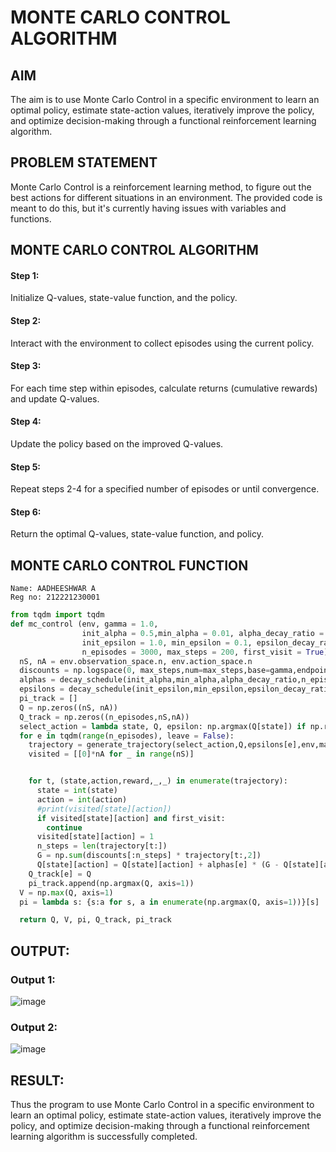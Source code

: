 # MONTE CARLO CONTROL ALGORITHM

## AIM

The aim is to use Monte Carlo Control in a specific environment to learn an optimal policy, estimate state-action values, iteratively improve the policy, and optimize decision-making through a functional reinforcement learning algorithm.

## PROBLEM STATEMENT

Monte Carlo Control is a reinforcement learning method, to figure out the best actions for different situations in an environment. The provided code is meant to do this, but it's currently having issues with variables and functions.

## MONTE CARLO CONTROL ALGORITHM

#### Step 1:

Initialize Q-values, state-value function, and the policy.

#### Step 2:

Interact with the environment to collect episodes using the current policy.

#### Step 3:

For each time step within episodes, calculate returns (cumulative rewards) and update Q-values.

#### Step 4:

Update the policy based on the improved Q-values.

#### Step 5:

Repeat steps 2-4 for a specified number of episodes or until convergence.

#### Step 6:

Return the optimal Q-values, state-value function, and policy.

## MONTE CARLO CONTROL FUNCTION

```
Name: AADHEESHWAR A
Reg no: 212221230001
```

```python
from tqdm import tqdm
def mc_control (env, gamma = 1.0,
                init_alpha = 0.5,min_alpha = 0.01, alpha_decay_ratio = 0.5,
                init_epsilon = 1.0, min_epsilon = 0.1, epsilon_decay_ratio = 0.9,
                n_episodes = 3000, max_steps = 200, first_visit = True):
  nS, nA = env.observation_space.n, env.action_space.n
  discounts = np.logspace(0, max_steps,num=max_steps,base=gamma,endpoint=False)
  alphas = decay_schedule(init_alpha,min_alpha,alpha_decay_ratio,n_episodes)
  epsilons = decay_schedule(init_epsilon,min_epsilon,epsilon_decay_ratio,n_episodes)
  pi_track = []
  Q = np.zeros((nS, nA))
  Q_track = np.zeros((n_episodes,nS,nA))
  select_action = lambda state, Q, epsilon: np.argmax(Q[state]) if np.random.random() > epsilon else np.random.randint(len(Q[state]))
  for e in tqdm(range(n_episodes), leave = False):
    trajectory = generate_trajectory(select_action,Q,epsilons[e],env,max_steps)
    visited = [[0]*nA for _ in range(nS)]


    for t, (state,action,reward,_,_) in enumerate(trajectory):
      state = int(state)
      action = int(action)
      #print(visited[state][action])
      if visited[state][action] and first_visit:
        continue
      visited[state][action] = 1
      n_steps = len(trajectory[t:])
      G = np.sum(discounts[:n_steps] * trajectory[t:,2])
      Q[state][action] = Q[state][action] + alphas[e] * (G - Q[state][action])
    Q_track[e] = Q
    pi_track.append(np.argmax(Q, axis=1))
  V = np.max(Q, axis=1)
  pi = lambda s: {s:a for s, a in enumerate(np.argmax(Q, axis=1))}[s]

  return Q, V, pi, Q_track, pi_track
```

## OUTPUT:

### Output 1:

![image](https://github.com/EASWAR17/monte-carlo-control/assets/94154683/90cdb02c-a016-4896-b27d-1510186b552b)

### Output 2:

![image](https://github.com/EASWAR17/monte-carlo-control/assets/94154683/8c3cbc21-29cc-40f8-a7a6-682c58834f3d)

## RESULT:

Thus the program to use Monte Carlo Control in a specific environment to learn an optimal policy, estimate state-action values, iteratively improve the policy, and optimize decision-making through a functional reinforcement learning algorithm is successfully completed.
